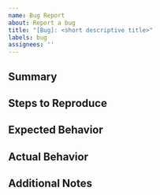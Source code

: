 ```yaml
---
name: Bug Report
about: Report a bug
title: "[Bug]: <short descriptive title>"
labels: bug
assignees: ''
---
```


## Summary

<!-- Briefly describe the bug. Include the observed behavior. -->

## Steps to Reproduce

<!-- List clear, minimal steps to reproduce the bug. Example:
1. Go to '...'
2. Click on '...'
3. Observe the error
-->

## Expected Behavior

<!-- Describe what you expected to happen. -->

## Actual Behavior

<!-- Describe what actually happened, including error messages if any. -->

## Additional Notes

<!-- Optional: Screenshots, logs, or other context to help reproduce/fix the bug. -->
